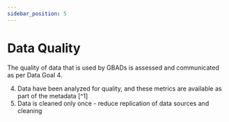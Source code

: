 ```yaml
---
sidebar_position: 5
---
```


# Data Quality 

The quality of data that is used by GBADs is assessed and communicated as per Data Goal 4. 

4. Data have been analyzed for quality, and these metrics are available as part of the metadata [^1]
5. Data is cleaned only once - reduce replication of data sources and cleaning